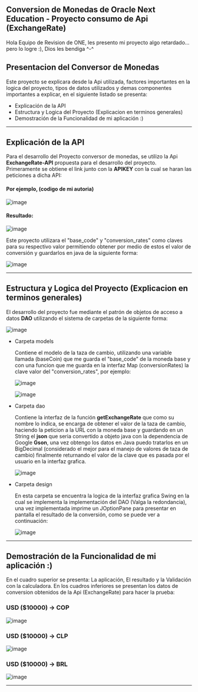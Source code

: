 ## Conversion de Monedas de Oracle Next Education - Proyecto consumo de Api (ExchangeRate)

<p>Hola Equipo de Revision de ONE, les presento mi proyecto algo retardado... pero lo logre :), Dios les bendiga ^-^</p>

<h2>Presentacion del Conversor de Monedas</h2>
<p>Este proyecto se explicara desde la Api utilizada, factores importantes en la logica del proyecto, tipos de datos utilizados y demas componentes importantes a explicar, en el siguiente listado se presenta:</p>
<ul>
  <li>Explicación de la API</li>
  <li>Estructura y Logica del Proyecto (Explicacion en terminos generales)</li>
  <li>Demostración de la Funcionalidad de mi aplicación :)</li>
</ul>

--------------------------
<h2>Explicación de la API </h2>
<p>Para el desarrollo del Proyecto conversor de monedas, se utilizo la Api <strong>ExchangeRate-API</strong> propuesta para el desarrollo del proyecto. Primeramente se obtiene el link junto con la <strong>APIKEY</strong> con la cual se haran las peticiones a dicha API:</p>

#### Por ejemplo, (codigo de mi autoria)
![image](https://github.com/Juanmadrinan/challenge-two-conversor-monedas-one/assets/125837348/70d491bc-30a9-4541-8991-9bc7c95928b8)

#### Resultado:
![image](https://github.com/Juanmadrinan/challenge-two-conversor-monedas-one/assets/125837348/953ac641-cb3a-4b2e-9b8d-ae3c4bd8c0cf)

<p>Este proyecto utilizara el "base_code" y "conversion_rates" como claves para su respectivo valor permitiendo obtener por medio de estos el valor de conversión y guardarlos en java de la siguiente forma:</p>

![image](https://github.com/Juanmadrinan/challenge-two-conversor-monedas-one/assets/125837348/92835b59-ad65-4dd3-87ca-2e3383746bb8)

--------------------------
<h2>Estructura y Logica del Proyecto (Explicacion en terminos generales)</h2>
<p>El desarrollo del proyecto fue mediante el patrón de objetos de acceso a datos <strong>DAO</strong> utilizando el sistema de carpetas de la siguiente forma: </p>

![image](https://github.com/Juanmadrinan/challenge-two-conversor-monedas-one/assets/125837348/1e8a92a2-dc67-4660-bf90-32649a4273a8)

<ul>
  <li>Carpeta models</li>
    <p>Contiene el modelo de la taza de cambio, utilizando una variable llamada (baseCoin) que me guarda el "base_code" de la moneda base y con una funcion que me guarda en la interfaz Map (conversionRates) la clave valor del "conversion_rates", por ejemplo: </p>

  ![image](https://github.com/Juanmadrinan/challenge-two-conversor-monedas-one/assets/125837348/7f5c7724-6c2f-403d-b97b-f6da50658ba9)

  ![image](https://github.com/Juanmadrinan/challenge-two-conversor-monedas-one/assets/125837348/b3a7673f-70ab-4b35-afdf-104f2e2365c7)

  <li>Carpeta dao</li>
    <p>Contiene la interfaz de la función <strong>getExchangeRate</strong> que como su nombre lo indica, se encarga de obtener el valor de la taza de cambio, haciendo la peticion a la URL con la moneda base y guardando en un String el <strong>json</strong> que seria convertido a objeto java con la dependencia de Google <strong>Gson</strong>, una vez obtengo los datos en Java puedo tratarlos en un BigDecimal (considerado el mejor para el manejo de valores de taza de cambio) finalmente returnando el valor de la clave que es pasada por el usuario en la interfaz grafica.</p>
  
  ![image](https://github.com/Juanmadrinan/challenge-two-conversor-monedas-one/assets/125837348/b44d1e07-b721-460c-bac0-f447df506e5a)

  <li>Carpeta design</li>
    <p>En esta carpeta se encuentra la logica de la interfaz grafica Swing en la cual se implementa la implementación del DAO (Valga la redondancia), una vez implementada imprime un JOptionPane para presentar en pantalla el resultado de la conversión, como se puede ver a continuación: </p>

  ![image](https://github.com/Juanmadrinan/challenge-two-conversor-monedas-one/assets/125837348/93a5ea50-8a16-49f9-94b4-db7c9d505b94)

</ul>


--------------------------
<h2>Demostración de la Funcionalidad de mi aplicación :)</h2>
<p>En el cuadro superior se presenta: La aplicación, El resultado y la Validación con la calculadora. En los cuadros inferiores se presentan los datos de conversion obtenidos de la Api (ExchangeRate) para hacer la prueba:</p>

### USD ($10000) -> COP
![image](https://github.com/Juanmadrinan/challenge-two-conversor-monedas-one/assets/125837348/0433fa45-f47e-42df-bd4a-904cf72e0e4e)
### USD ($10000) -> CLP
![image](https://github.com/Juanmadrinan/challenge-two-conversor-monedas-one/assets/125837348/52cb33ae-47d8-442d-b4cc-0bd7811f344e)
### USD ($10000) -> BRL
![image](https://github.com/Juanmadrinan/challenge-two-conversor-monedas-one/assets/125837348/96b3702b-4eba-4e2e-ad94-abd70914184c)

----------------------------
